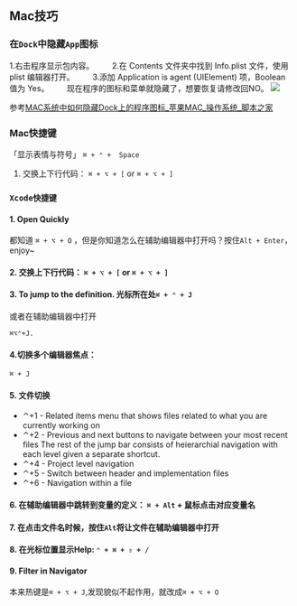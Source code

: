 ## Mac技巧

### 在`Dock`中隐藏`App`图标

1.右击程序显示包内容。
　　2.在 Contents 文件夹中找到 Info.plist 文件，使用 plist 编辑器打开。
　　3.添加 Application is agent (UIElement) 项，Boolean 值为 Yes。
　　现在程序的图标和菜单就隐藏了，想要恢复请修改回NO。
![](http://oc98nass3.bkt.clouddn.com/2017-08-05-15019044682754.jpg)

参考[MAC系统中如何隐藏Dock上的程序图标_苹果MAC_操作系统_脚本之家](http://www.jb51.net/os/MAC/170274.html)


### Mac快捷键

「显示表情与符号」  `⌘ + ⌃ +  Space `


1. 交换上下行代码：  `⌘ + ⌥ + [` or `⌘ + ⌥ + ]`

### `Xcode快捷键`

#### 1. Open Quickly
都知道 `⌘ + ⌥ + O` ，但是你知道怎么在辅助编辑器中打开吗？按住`Alt + Enter`， enjoy~

#### 2. 交换上下行代码：  `⌘ + ⌥ + [` or `⌘ + ⌥ + ]`

#### 3. To jump to the definition. 光标所在处`⌘ + ⌃ + J`
或者在辅助编辑器中打开

```
⌘⌥⌃+J.
```

#### 4.切换多个编辑器焦点：
 `⌘ + J`
 
#### 5. 文件切换

* ⌃+1 - Related items menu that shows files related to what you are currently working on
* ⌃+2 - Previous and next buttons to navigate 
between your most recent files
The rest of the jump bar consists of heierarchial navigation with each level given a separate shortcut.
* ⌃+4 - Project level navigation
* ⌃+5 - Switch between header and implementation files
* ⌃+6 - Navigation within a file
   

#### 6. 在辅助编辑器中跳转到变量的定义： `⌘ + Alt` + 鼠标点击对应变量名
     
#### 7. 在点击文件名时候，按住`Alt`将让文件在辅助编辑器中打开

#### 8. 在光标位置显示Help: `⌃ + ⌘ + ⇧ + /`

#### 9. Filter in Navigator  
本来热键是`⌘ + ⌥ + J`,发现貌似不起作用，就改成`⌘ + ⌥ + O`


